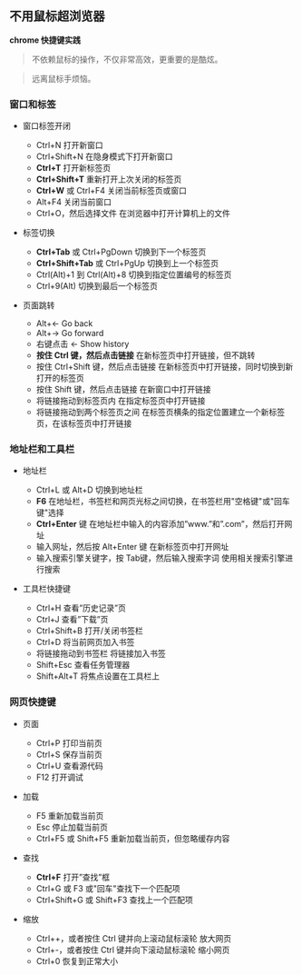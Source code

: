## 不用鼠标超浏览器
**chrome 快捷键实践**

> 不依赖鼠标的操作，不仅非常高效，更重要的是酷炫。

> 远离鼠标手烦恼。

### 窗口和标签
- 窗口标签开闭
  - Ctrl+N 打开新窗口
  - Ctrl+Shift+N 在隐身模式下打开新窗口
  - **Ctrl+T** 打开新标签页
  - **Ctrl+Shift+T** 重新打开上次关闭的标签页
  - **Ctrl+W** 或 Ctrl+F4 关闭当前标签页或窗口
  - Alt+F4 关闭当前窗口
  - Ctrl+O，然后选择文件 在浏览器中打开计算机上的文件
  
- 标签切换
  - **Ctrl+Tab** 或 Ctrl+PgDown 切换到下一个标签页
  - **Ctrl+Shift+Tab** 或 Ctrl+PgUp 切换到上一个标签页
  - Ctrl(Alt)+1 到 Ctrl(Alt)+8 切换到指定位置编号的标签页
  - Ctrl+9(Alt) 切换到最后一个标签页
  
- 页面跳转
  - Alt+← Go back
  - Alt+→ Go forward
  - 右键点击 ← Show history
  - **按住 Ctrl 键，然后点击链接** 在新标签页中打开链接，但不跳转
  - 按住 Ctrl+Shift 键，然后点击链接 在新标签页中打开链接，同时切换到新打开的标签页
  - 按住 Shift 键，然后点击链接 在新窗口中打开链接
  - 将链接拖动到标签页内 在指定标签页中打开链接
  - 将链接拖动到两个标签页之间 在标签页横条的指定位置建立一个新标签页，在该标签页中打开链接

### 地址栏和工具栏
- 地址栏
  - Ctrl+L 或 Alt+D 切换到地址栏
  - **F6** 在地址栏，书签栏和网页光标之间切换，在书签栏用"空格键"或"回车键"选择
  - **Ctrl+Enter** 键 在地址栏中输入的内容添加”www.”和”.com”，然后打开网址
  - 输入网址，然后按 Alt+Enter 键 在新标签页中打开网址
  - 输入搜索引擎关键字，按 Tab键，然后输入搜索字词 使用相关搜索引擎进行搜索

- 工具栏快捷键
  - Ctrl+H 查看”历史记录”页
  - Ctrl+J 查看”下载”页
  - Ctrl+Shift+B 打开/关闭书签栏
  - Ctrl+D 将当前网页加入书签
  - 将链接拖动到书签栏 将链接加入书签
  - Shift+Esc 查看任务管理器
  - Shift+Alt+T 将焦点设置在工具栏上

### 网页快捷键
- 页面
  - Ctrl+P 打印当前页
  - Ctrl+S 保存当前页
  - Ctrl+U 查看源代码
  - F12 打开调试
  
- 加载
  - F5 重新加载当前页
  - Esc 停止加载当前页
  - Ctrl+F5 或 Shift+F5 重新加载当前页，但忽略缓存内容
  
- 查找 
  - **Ctrl+F** 打开”查找”框
  - Ctrl+G 或 F3 或"回车"查找下一个匹配项
  - Ctrl+Shift+G 或 Shift+F3 查找上一个匹配项

- 缩放
  - Ctrl++，或者按住 Ctrl 键并向上滚动鼠标滚轮 放大网页
  - Ctrl+-，或者按住 Ctrl 键并向下滚动鼠标滚轮 缩小网页
  - Ctrl+0 恢复到正常大小
